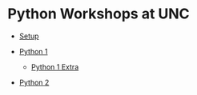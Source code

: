 Python Workshops at UNC
====

* [Setup](Setup.html)

* [Python 1](Python1/Python-1.html)
  +  [Python 1 Extra](Extras/Python-1-Extras.html)

* [Python 2](Python2/Python-2.html)
